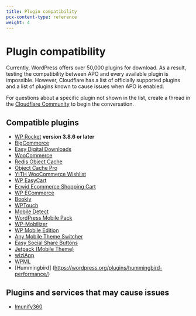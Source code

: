 ```yaml
---
title: Plugin compatibility
pcx-content-type: reference
weight: 4
---
```


# Plugin compatibility

Currently, WordPress offers over 50,000 plugins for download. As a result, testing the compatibility between APO and every available plugin is impossible. However, Cloudflare has a list of officially supported plugins and a list of plugins known to cause issues when APO is enabled.

For questions about a specific plugin not shown in the list, create a thread in the [Cloudflare Community](https://community.cloudflare.com/) to begin the conversation.

## Compatible plugins

*   [WP Rocket](https://community.cloudflare.com/t/cloudflares-apo-with-wp-rockets-minified-css/225906/3?u=yevgen) **version 3.8.6 or later**
*   [BigCommerce](https://wordpress.org/plugins/bigcommerce/)
*   [Easy Digital Downloads](https://wordpress.org/plugins/easy-digital-downloads/)
*   [WooCommerce](https://wordpress.org/plugins/woocommerce/)
*   [Redis Object Cache](https://wordpress.org/plugins/redis-cache/)
*   [Object Cache Pro](https://objectcache.pro)
*   [YITH WooCommerce Wishlist](https://wordpress.org/plugins/yith-woocommerce-wishlist/)
*   [WP EasyCart](https://wordpress.org/plugins/wp-easycart/)
*   [Ecwid Ecommerce Shopping Cart](https://wordpress.org/plugins/ecwid-shopping-cart/)
*   [WP ECommerce](https://wordpress.org/plugins/wp-e-commerce/)
*   [Bookly](https://wordpress.org/plugins/bookly-responsive-appointment-booking-tool/)
*   [WPTouch](https://wordpress.org/plugins/wptouch/)
*   [Mobile Detect](https://wordpress.org/plugins/tinywp-mobile-detect/)
*   [WordPress Mobile Pack](https://wordpress.org/plugins/wordpress-mobile-pack/)
*   [WP-Mobilizer](https://wordpress.org/plugins/wp-mobilizer/)
*   [WP Mobile Edition](https://wordpress.org/plugins/wp-mobile-edition/)
*   [Any Mobile Theme Switcher](https://wordpress.org/plugins/any-mobile-theme-switcher/)
*   [Easy Social Share Buttons](https://codecanyon.net/item/easy-social-share-buttons-for-wordpress/6394476)
*   [Jetpack (Mobile Theme)](https://wordpress.org/plugins/jetpack/)
*   [wiziApp](https://wordpress.org/plugins/wiziapp-create-your-own-native-iphone-app)
*   [WPML](https://wpml.org/)
*   \[Hummingbird] (https://wordpress.org/plugins/hummingbird-performance/)

## Plugins and services that may cause issues

*   [Imunify360](https://docs.imunify360.com/webshield/#captcha)
